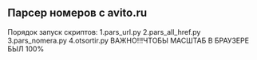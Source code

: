 Парсер номеров с avito.ru
-----------------------------------
Порядок запуск скриптов:
1.pars_url.py
2.pars_all_href.py
3.pars_nomera.py
4.otsortir.py
ВАЖНО!!!ЧТОБЫ МАСШТАБ В БРАУЗЕРЕ БЫЛ 100%
